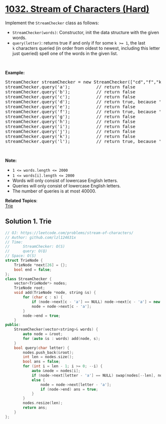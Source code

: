 # [1032. Stream of Characters (Hard)](https://leetcode.com/problems/stream-of-characters/)

<p>Implement the <code>StreamChecker</code> class as follows:</p>

<ul>
	<li><code>StreamChecker(words)</code>: Constructor, init the data structure with the given words.</li>
	<li><code>query(letter)</code>: returns true if and only if for some <code>k &gt;= 1</code>, the last <code>k</code>&nbsp;characters queried (in order from oldest to newest, including this letter just queried) spell one of the words in the given list.</li>
</ul>

<p>&nbsp;</p>

<p><strong>Example:</strong></p>

<pre>StreamChecker streamChecker = new StreamChecker(["cd","f","kl"]); // init the dictionary.
streamChecker.query('a');          // return false
streamChecker.query('b');          // return false
streamChecker.query('c');          // return false
streamChecker.query('d');          // return true, because 'cd' is in the wordlist
streamChecker.query('e');          // return false
streamChecker.query('f');          // return true, because 'f' is in the wordlist
streamChecker.query('g');          // return false
streamChecker.query('h');          // return false
streamChecker.query('i');          // return false
streamChecker.query('j');          // return false
streamChecker.query('k');          // return false
streamChecker.query('l');          // return true, because 'kl' is in the wordlist
</pre>

<p>&nbsp;</p>

<p><strong>Note:</strong></p>

<ul>
	<li><code>1 &lt;= words.length &lt;= 2000</code></li>
	<li><code>1 &lt;= words[i].length &lt;= 2000</code></li>
	<li>Words will only consist of lowercase English letters.</li>
	<li>Queries will only consist of lowercase English letters.</li>
	<li>The number of queries is at most&nbsp;40000.</li>
</ul>


**Related Topics**:  
[Trie](https://leetcode.com/tag/trie/)

## Solution 1. Trie

```cpp
// OJ: https://leetcode.com/problems/stream-of-characters/
// Author: github.com/lzl124631x
// Time:
//      StreamChecker: O(S)
//      query: O(Q)
// Space: O(S)
struct TrieNode {
    TrieNode *next[26] = {};
    bool end = false;
};
class StreamChecker {
    vector<TrieNode*> nodes;
    TrieNode root;
    void add(TrieNode *node, string &s) {
        for (char c : s) {
            if (node->next[c - 'a'] == NULL) node->next[c - 'a'] = new TrieNode();
            node = node->next[c - 'a'];
        }
        node->end = true;
    }
public:
    StreamChecker(vector<string>& words) {
        auto node = &root;
        for (auto &s : words) add(node, s);
    }
    bool query(char letter) {
        nodes.push_back(&root);
        int len = nodes.size();
        bool ans = false;
        for (int i = len - 1; i >= 0; --i) {
            auto &node = nodes[i];
            if (node->next[letter - 'a'] == NULL) swap(nodes[--len], nodes[i]);
            else {
                node = node->next[letter - 'a'];
                if (node->end) ans = true;
            }
        }
        nodes.resize(len);
        return ans;
    }
};
```